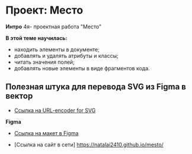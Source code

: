 # Проект: Место

**Интро**
4я- проектная  работа "Место"

**В этой теме  научилась:**
 - находить элементы в документе;
 - добавлять и удалять атрибуты и классы;
 - читать значения полей;
 - добавлять новые элементы в виде фрагментов кода.

## Полезная штука  для перевода SVG из Figma в вектор
* [Ссылка на URL-encoder for SVG](https://yoksel.github.io/url-encoder)

**Figma**

* [Ссылка на макет в Figma](https://www.figma.com/file/2cn9N9jSkmxD84oJik7xL7/JavaScript.-Sprint-4?node-id=0%3A1)

* [Ссылка на сайт в сети] https://natalai2410.github.io/mesto/

